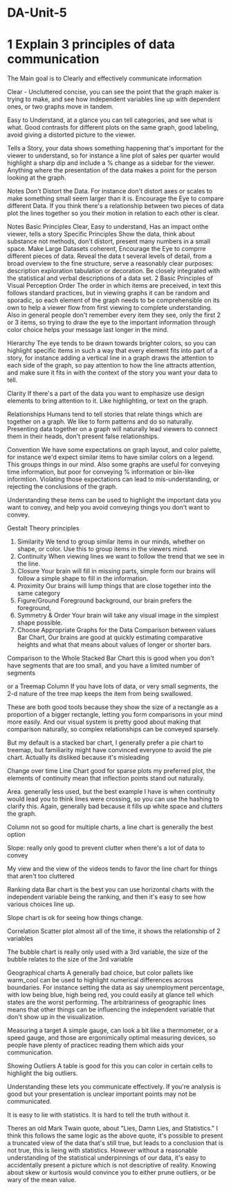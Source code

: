 # DA-Unit-5

# 1 Explain 3 principles of data communication

The Main goal is to Clearly and effectively communicate information

Clear - Uncluttered concise, you can see the point that the graph maker is trying to make, and see how independent variables line up with dependent ones, or two graphs move in tandem.

Easy to Understand, at a glance you can tell categories, and see what is what. Good contrasts for different plots on the same graph, good labeling, avoid giving a distorted picture to the viewer.

Tells a Story, your data shows something happening that's important for the viewer to understand, so for instance a line plot of sales per quarter would highlight a sharp dip and include a % change as a sidebar for the viewer. Anything where the presentation of the data makes a point for the person looking at the graph.

Notes
Don't Distort the Data. For instance don't distort axes or scales to make something small seem larger than it is.
Encourage the Eye to compare different Data. If you think there's a relationship between two pieces of data plot the lines together so you their motion in relation to each other is clear.

Notes
Basic Principles
Clear,
Easy to understand,
Has an impact onthe viewer, tells a story
Specific Principles
Show the data,
think about substance not methods,
don't distort,
present many numbers in a small space.
Make Large Datasets coherent,
Encourage the Eye to comprre different pieces of data.
Reveal the data t several levels of detail, from a broad overview to the fine structure,
serve a reasonably clear purposes: description exploration tabulation or decoration.
Be closely integrated with the statistical and verbal descriptions of a data set.
2 Basic Principles of Visual Perception
Order
The order in which items are preceived, in text this follows standard practices, but in viewing graphs it can be random and sporadic, so each element of the graph needs to be comprehensible on its own to help a viewer flow from first viewing to complete understanding. Also in general people don't remember every item they see, only the first 2 or 3 items, so trying to draw the eye to the important information through color choice helps your message last longer in the mind.

Hierarchy
The eye tends to be drawn towards brighter colors, so you can highlight specific items in such a way that every element fits into part of a story, for instance adding a vertical line in a graph draws the attention to each side of the graph, so pay attention to how the line attracts attention, and make sure it fits in with the context of the story you want your data to tell.

Clarity
If there's a part of the data you want to emphasize use design elements to bring attention to it. Like highlighting, or text on the graph.

Relationships
Humans tend to tell stories that relate things which are together on a graph. We like to form patterns and do so naturally. Presenting data together on a graph will naturally lead viewers to connect them in their heads, don't present false relationships.

Convention
We have some expectations on graph layout, and color palette, for instance we'd expect similar items to have similar colors on a legend. This groups things in our mind. Also some graphs are useful for conveying time information, but poor for conveying % information or bin-like informtion. Violating those expectations can lead to mis-understanding, or rejecting the conclusions of the graph.

Understanding these items can be used to highlight the important data you want to convey, and help you avoid conveying things you don't want to convey.

Gestalt Theory principles
1. Similarity
We tend to group similar items in our minds, whether on shape, or color.  Use this to group items in the viewers mind.
2. Continuity
When viewing lines we want to follow the trend that we see in the line.  
3. Closure
Your brain will fill in missing parts, simple form our brains will follow a simple shape to fill in the information.  
4. Proximity
Our brains will lump things that are close together into the same category
5. Figure/Ground
Foreground background, our brain prefers the foreground, 
6. Symmetry & Order
Your brain will take any visual image in the simplest shape possible.  
3. Choose Appropriate Graphs for the Data
Comparison between values
Bar Chart, Our brains are good at quickly estimating comparative heights and what that means about values of longer or shorter bars.

Comparison to the Whole
Stacked Bar Chart this is good when you don't have segments that are too small, and you have a limited number of segments

or a Treemap Column If you have lots of data, or very small segments, the 2-d nature of the tree map keeps the item from being swallowed.

These are both good tools because they show the size of a rectangle as a proportion of a bigger rectangle, letting you form comparisons in your mind more easily. And our visual system is pretty good about making that comparison naturally, so complex relationships can be conveyed sparsely.

But my default is a stacked bar chart, I generally prefer a pie chart to treemap, but familiarity might have convinced everyone to avoid the pie chart. Actually its disliked because it's misleading

Change over time
Line Chart good for sparse plots my preferred plot, the elements of continuity mean that inflection points stand out naturally.

Area. generally less used, but the best example I have is when continuity would lead you to think lines were crossing, so you can use the hashing to clarify this. Again, generally bad because it fills up white space and clutters the graph.

Column not so good for multiple charts, a line chart is generally the best option

Slope: really only good to prevent clutter when there's a lot of data to convey

My view and the view of the videos tends to favor the line chart for things that aren't too cluttered

Ranking data
Bar chart is the best you can use horizontal charts with the independent variable being the ranking, and then it's easy to see how various choices line up.

Slope chart is ok for seeing how things change.

Correlation
Scatter plot almost all of the time, it shows the relationship of 2 variables

The bubble chart is really only used with a 3rd variable, the size of the bubble relates to the size of the 3rd variable

Geographical charts
A generally bad choice, but color pallets like warm_cool can be used to highlight numerical differences across boundaries. For instance setting the data as say unemployment percentage, with low being blue, high being red, you could easily at glance tell which states are the worst performing. The arbitrariness of geographic lines means that other things can be influencing the independent variable that don't show up in the visualization.

Measuring a target
A simple gauge, can look a bit like a thermometer, or a speed gauge, and those are ergonimically optimal measuring devices, so people have plenty of practicec reading them which aids your communication.

Showing Outliers
A table is good for this you can color in certain cells to highlight the big outliers.

Understanding these lets you communicate effectively. If you're analysis is good but your presentation is unclear important points may not be communicated.

It is easy to lie with statistics. It is hard to tell the truth without it.

Theres an old Mark Twain quote, about "Lies, Damn Lies, and Statistics." I think this follows the same logic as the above quote, it's possible to present a truncated view of the data that's still true, but leads to a conclusion that is not true, this is lieing with statistics. However without a reasonable understanding of the statistical underpinnings of our data, it's easy to accidentally present a picture which is not descriptive of reality. Knowing about skew or kurtosis would convince you to either prune outliers, or be wary of the mean value.
